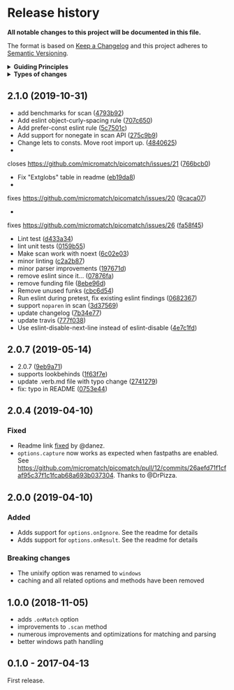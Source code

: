 # Release history

**All notable changes to this project will be documented in this file.**

The format is based on [Keep a Changelog](http://keepachangelog.com/en/1.0.0/)
and this project adheres to [Semantic Versioning](http://semver.org/spec/v2.0.0.html).

<details>
  <summary><strong>Guiding Principles</strong></summary>

- Changelogs are for humans, not machines.
- There should be an entry for every single version.
- The same types of changes should be grouped.
- Versions and sections should be linkable.
- The latest version comes first.
- The release date of each versions is displayed.
- Mention whether you follow Semantic Versioning.

</details>

<details>
  <summary><strong>Types of changes</strong></summary>

Changelog entries are classified using the following labels _(from [keep-a-changelog](http://keepachangelog.com/)_):

- `Added` for new features.
- `Changed` for changes in existing functionality.
- `Deprecated` for soon-to-be removed features.
- `Removed` for now removed features.
- `Fixed` for any bug fixes.
- `Security` in case of vulnerabilities.

</details>

## 2.1.0 (2019-10-31)

* add benchmarks for scan ([4793b92](https://github.com/micromatch/picomatch/commit/4793b92))
* Add eslint object-curly-spacing rule ([707c650](https://github.com/micromatch/picomatch/commit/707c650))
* Add prefer-const eslint rule ([5c7501c](https://github.com/micromatch/picomatch/commit/5c7501c))
* Add support for nonegate in scan API ([275c9b9](https://github.com/micromatch/picomatch/commit/275c9b9))
* Change lets to consts. Move root import up. ([4840625](https://github.com/micromatch/picomatch/commit/4840625))
*

closes https://github.com/micromatch/picomatch/issues/21 ([766bcb0](https://github.com/micromatch/picomatch/commit/766bcb0))

* Fix "Extglobs" table in readme ([eb19da8](https://github.com/micromatch/picomatch/commit/eb19da8))
*

fixes https://github.com/micromatch/picomatch/issues/20 ([9caca07](https://github.com/micromatch/picomatch/commit/9caca07))

*

fixes https://github.com/micromatch/picomatch/issues/26 ([fa58f45](https://github.com/micromatch/picomatch/commit/fa58f45))

* Lint test ([d433a34](https://github.com/micromatch/picomatch/commit/d433a34))
* lint unit tests ([0159b55](https://github.com/micromatch/picomatch/commit/0159b55))
* Make scan work with noext ([6c02e03](https://github.com/micromatch/picomatch/commit/6c02e03))
* minor linting ([c2a2b87](https://github.com/micromatch/picomatch/commit/c2a2b87))
* minor parser improvements ([197671d](https://github.com/micromatch/picomatch/commit/197671d))
* remove eslint since it... ([07876fa](https://github.com/micromatch/picomatch/commit/07876fa))
* remove funding file ([8ebe96d](https://github.com/micromatch/picomatch/commit/8ebe96d))
* Remove unused funks ([cbc6d54](https://github.com/micromatch/picomatch/commit/cbc6d54))
* Run eslint during pretest, fix existing eslint
  findings ([0682367](https://github.com/micromatch/picomatch/commit/0682367))
* support `noparen` in scan ([3d37569](https://github.com/micromatch/picomatch/commit/3d37569))
* update changelog ([7b34e77](https://github.com/micromatch/picomatch/commit/7b34e77))
* update travis ([777f038](https://github.com/micromatch/picomatch/commit/777f038))
* Use eslint-disable-next-line instead of
  eslint-disable ([4e7c1fd](https://github.com/micromatch/picomatch/commit/4e7c1fd))

## 2.0.7 (2019-05-14)

* 2.0.7 ([9eb9a71](https://github.com/micromatch/picomatch/commit/9eb9a71))
* supports lookbehinds ([1f63f7e](https://github.com/micromatch/picomatch/commit/1f63f7e))
* update .verb.md file with typo change ([2741279](https://github.com/micromatch/picomatch/commit/2741279))
* fix: typo in README ([0753e44](https://github.com/micromatch/picomatch/commit/0753e44))

## 2.0.4 (2019-04-10)

### Fixed

- Readme link [fixed](https://github.com/micromatch/picomatch/pull/13/commits/a96ab3aa2b11b6861c23289964613d85563b05df)
  by @danez.
- `options.capture` now works as expected when fastpaths are enabled.
  See https://github.com/micromatch/picomatch/pull/12/commits/26aefd71f1cfaf95c37f1c1fcab68a693b037304. Thanks to
  @DrPizza.

## 2.0.0 (2019-04-10)

### Added

- Adds support for `options.onIgnore`. See the readme for details
- Adds support for `options.onResult`. See the readme for details

### Breaking changes

- The unixify option was renamed to `windows`
- caching and all related options and methods have been removed

## 1.0.0 (2018-11-05)

- adds `.onMatch` option
- improvements to `.scan` method
- numerous improvements and optimizations for matching and parsing
- better windows path handling

## 0.1.0 - 2017-04-13

First release.


[keep-a-changelog]: https://github.com/olivierlacan/keep-a-changelog